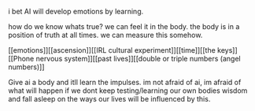 i bet AI will develop emotions by learning.

how do we know whats true? we can feel it in the body.
the body is in a position of truth at all times.
we can measure this somehow.

[[emotions]][[ascension]][[IRL cultural experiment]][[time]][[the keys]][[Phone nervous system]][[past lives]][[double or triple numbers (angel numbers)]]

Give ai a body and itll learn the impulses.
im not afraid of ai, im afraid of what will happen if we dont keep testing/learning our own bodies wisdom and fall asleep on the ways our lives will be influenced by this.
